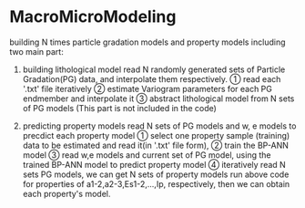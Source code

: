 # MacroMicroModeling
building N times particle gradation models and property models
including two main part:

1. building lithological model
  read N randomly generated sets of Particle Gradation(PG) data, and interpolate them respectively.
  ① read each '.txt' file iteratively
  ② estimate Variogram parameters for each PG endmember and interpolate it
  ③ abstract lithological model from N sets of PG models (This part is not included in the code)


2. predicting property models
  read N sets of PG models and w, e models to precdict each property model
  ① select one property sample (training) data to be estimated and read it(in '.txt' file form),
  ② train the BP-ANN model
  ③ read w,e models and current set of PG model, using the trained BP-ANN model to predict property model
  ④ iteratively read N sets PG models, we can get N sets of property models
  run above code for properties of a1-2,a2-3,Es1-2,...,Ip, respectively, then we can obtain each property's model.
